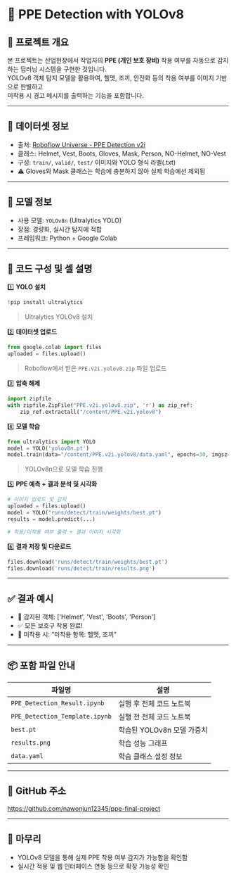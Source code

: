 
# 🦺 PPE Detection with YOLOv8

## 📌 프로젝트 개요
본 프로젝트는 산업현장에서 작업자의 **PPE (개인 보호 장비)** 착용 여부를 자동으로 감지하는 딥러닝 시스템을 구현한 것입니다.  
YOLOv8 객체 탐지 모델을 활용하여, 헬멧, 조끼, 안전화 등의 착용 여부를 이미지 기반으로 판별하고  
미착용 시 경고 메시지를 출력하는 기능을 포함합니다.

---

## 📂 데이터셋 정보

- 출처: [Roboflow Universe - PPE Detection v2i](https://universe.roboflow.com/)
- 클래스: Helmet, Vest, Boots, Gloves, Mask, Person, NO-Helmet, NO-Vest
- 구성: `train/`, `valid/`, `test/` 이미지와 YOLO 형식 라벨(.txt)
- ⚠ Gloves와 Mask 클래스는 학습에 충분하지 않아 실제 학습에선 제외됨

---

## 🧠 모델 정보

- 사용 모델: `YOLOv8n` (Ultralytics YOLO)
- 장점: 경량화, 실시간 탐지에 적합
- 프레임워크: Python + Google Colab

---

## 📜 코드 구성 및 셀 설명

1️⃣ **YOLO 설치**
```python
!pip install ultralytics
```
> Ultralytics YOLOv8 설치

2️⃣ **데이터셋 업로드**
```python
from google.colab import files
uploaded = files.upload()
```
> Roboflow에서 받은 `PPE.v2i.yolov8.zip` 파일 업로드

3️⃣ **압축 해제**
```python
import zipfile
with zipfile.ZipFile("PPE.v2i.yolov8.zip", 'r') as zip_ref:
    zip_ref.extractall("/content/PPE.v2i.yolov8")
```

4️⃣ **모델 학습**
```python
from ultralytics import YOLO
model = YOLO('yolov8n.pt')
model.train(data="/content/PPE.v2i.yolov8/data.yaml", epochs=30, imgsz=640, batch=16)
```
> YOLOv8n으로 모델 학습 진행

5️⃣ **PPE 예측 + 결과 분석 및 시각화**
```python
# 이미지 업로드 및 감지
uploaded = files.upload()
model = YOLO("runs/detect/train/weights/best.pt")
results = model.predict(...)

# 착용/미착용 여부 출력 + 결과 이미지 시각화
```

6️⃣ **결과 저장 및 다운로드**
```python
files.download('runs/detect/train/weights/best.pt')
files.download('runs/detect/train/results.png')
```

---

## ✅ 결과 예시

- 🎯 감지된 객체: ['Helmet', 'Vest', 'Boots', 'Person']
- ✅ 모든 보호구 착용 완료!
- 🚨 미착용 시: “미착용 항목: 헬멧, 조끼”

---

## 📦 포함 파일 안내

| 파일명 | 설명 |
|--------|------|
| `PPE_Detection_Result.ipynb` | 실행 후 전체 코드 노트북 |
| `PPE_Detection_Template.ipynb` | 실행 전 전체 코드 노트북 |
| `best.pt` | 학습된 YOLOv8n 모델 가중치 |
| `results.png` | 학습 성능 그래프 |
| `data.yaml` | 학습 클래스 설정 정보 |
---

## 🔗 GitHub 주소

https://github.com/nawonjun12345/ppe-final-project

---

## 🙏 마무리

- YOLOv8 모델을 통해 실제 PPE 착용 여부 감지가 가능함을 확인함
- 실시간 적용 및 웹 인터페이스 연동 등으로 확장 가능성 확인
